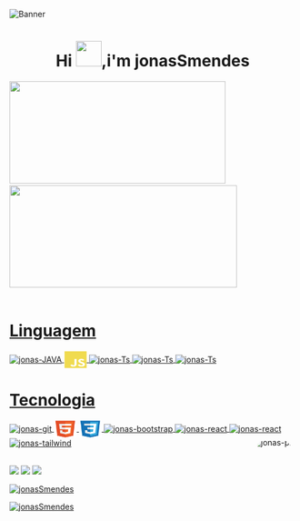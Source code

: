 
![Banner](https://res.cloudinary.com/superfolio/image/upload/v1620689979/68747470733a2f2f692e70696e696d672e636f6d2f6f726967696e616c732f63362f33332f63322f63363333633230656465383266306530636564376435373064626533613166332e676966_yjuh2s.gif)

<h1 align="center">Hi <img src="https://github.com/mitul3737/mitul3737/blob/main/Wave.gif" height="45px" width="45px">,i'm jonasSmendes</h1> 

<div align="left">
  <a href="https://github.com/artie93">
  <img height="180em" width="380em" src="https://vercel-repo-umber.vercel.app/api?username=jonasSmendes&show_icons=true&theme=transparent&include_all_commits=true&count_private=true"/> <img height="180em" width="400em" src="https://vercel-repo-umber.vercel.app/api/top-langs/?username=jonasSmendes&layout=compact&langs_count=7&theme=transparent&exclude_repo=namd_analysis,vercel_repo"/>
</div> 
  
 
</div>
  <div style="display: inline_block"><br>
  
  <h1> Linguagem </h1>
  
   <img align= 'center' alt ="jonas-JAVA" height = '30' width = "40"  src="https://cdn.jsdelivr.net/gh/devicons/devicon/icons/java/java-original-wordmark.svg" />
  
  <img align="center" alt="jonas-Js" height="30" width="40" src="https://raw.githubusercontent.com/devicons/devicon/master/icons/javascript/javascript-plain.svg">
  
   <img align= 'center' alt ="jonas-Ts" height = '30' width = "40"  src="https://cdn.jsdelivr.net/gh/devicons/devicon/icons/typescript/typescript-original.svg" />
  
  <img align= 'center' alt ="jonas-Ts" height = '30' width = "40"  src="https://cdn.jsdelivr.net/gh/devicons/devicon/icons/php/php-plain.svg" />
  
 <img align= 'center' alt ="jonas-Ts" height = '30' width = "40" src="https://cdn.jsdelivr.net/gh/devicons/devicon/icons/nodejs/nodejs-original.svg" />
          
             
  
  <br/>
  
  <h1> Tecnologia  </h1>
  
  <img align="center" alt="jonas-git" height="30" width="40" src="https://cdn.jsdelivr.net/gh/devicons/devicon/icons/git/git-original.svg" />
  <img align="center" alt="jonas-HTML" height="30" width="40" src="https://raw.githubusercontent.com/devicons/devicon/master/icons/html5/html5-original.svg">
  <img align="center" alt="jonas-CSS" height="30" width="40" src="https://raw.githubusercontent.com/devicons/devicon/master/icons/css3/css3-original.svg">
  <img align= 'center' alt ="jonas-bootstrap" height = '30' width = "40" src="https://cdn.jsdelivr.net/gh/devicons/devicon/icons/bootstrap/bootstrap-original.svg" />
  <img align= 'center' alt ="jonas-react" height = '30' width = "40" src="https://cdn.jsdelivr.net/gh/devicons/devicon/icons/react/react-original-wordmark.svg" /> 
<img align= 'center' alt ="jonas-react" height = '30' width = "40"
  src="https://cdn.jsdelivr.net/gh/devicons/devicon/icons/nextjs/nextjs-original-wordmark.svg" />
          
    
  <img align= 'center' alt ="jonas-tailwind" height = '30' width = "40" src="https://cdn.jsdelivr.net/gh/devicons/devicon/icons/tailwindcss/tailwindcss-plain.svg" />       
  <img align="right" alt="jonas-pic" height="150" style="border-radius:50px;" src="https://media1.giphy.com/media/arxiLc5EiFhja/giphy.gif?cid=ecf05e47dzrsxmdhwdd3x1dwdnnwtwhjxiq7dqwpn80zdnpj&rid=giphy.gif&ct=g">

          
</div>
 </br>
 
  <div>
  
  <a href="https://www.instagram.com/jonas_mylv/" target="_blank"><img src="https://img.shields.io/badge/-Instagram-%23E4405F?style=for-the-badge&logo=instagram&logoColor=white" target="_blank"></a>
  <a href = "jonas.jsm2903@gmail.com"><img src="https://img.shields.io/badge/-Gmail-%23333?style=for-the-badge&logo=gmail&logoColor=white" target="_blank"></a>
  <a href="https://www.linkedin.com/in/jonas-mendes-98a406226/" target="_blank"><img src="https://img.shields.io/badge/-LinkedIn-%230077B5?style=for-the-badge&logo=linkedin&logoColor=white" target="_blank"></a> 
  </div>

  <div align="center">
  <a href="https://github.com/JonasSMendes">   
</div>

<p align="left"> <img src="https://komarev.com/ghpvc/?username=hakr001&label=Profile%20views&color=0e75b6&style=flat" alt="jonasSmendes" /> </p>
<p align="left"> <a href="https://github.com/ryo-ma/github-profile-trophy"><img src="https://github-profile-trophy.vercel.app/?username=pro" alt="jonasSmendes" /></a> </p>

 

